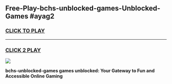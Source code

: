 
## Free-Play-bchs-unblocked-games-Unblocked-Games #ayag2
<h3>
<a href="https://news.freeplayer.one?title=bchs-unblocked-games&ref=8M">CLICK TO PLAY</a></h3>
<hr>

<h3>
<a href="https://news.freeplayer.one?title=bchs-unblocked-games&ref=8M">CLICK 2 PLAY</a>
  
</h3>

<a href="https://news.freeplayer.one?title=bchs-unblocked-games&ref=8M"><img src="https://clearcache.store/games.png"></a>


**bchs-unblocked-games games unblocked: Your Gateway to Fun and Accessible Online Gaming**
